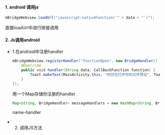 #### 1. android 调用js

```java
mBridgeWebview.loadUrl("javascript:nativeFunction('" + data + "')");
```

直接loadUrl中进行拼接调用



#### 2. Js调用android

- 1.在android中注册handler

  ```java
  mBridgeWebview.registerHandler("functionOpen", new BridgeHandler() {
      @Override
      public void handler(String data, CallBackFunction function) {
          Toast.makeText(MainActivity.this, "网页在打开你的文件预览", Toast.LENGTH_SHORT).show();
      }
  });
  ```

  用一个Map存储你注册的handler

  ```java
  Map<String, BridgeHandler> messageHandlers = new HashMap<String, BridgeHandler>();
  ```

  name-handler

- 2. 调用JS方法